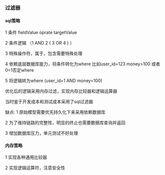 ### 过滤器

#### sql策略

1 条件  fieldValue oprate  targetValue

2 条件逻辑 （1 AND 2 ( 3 OR 4 ) ）

3 特殊操作符，属于，包含需要特殊处理

4 依赖底层数据库能力，将条件转化为where  比如user_id=123  money>100 或者0=1否定where

5 将逻辑转为where (user_id=1 AND money=100)



优化后的逻辑采用内存过滤，实现内存比较器和逻辑运算器

当时鉴于开发成本和测试成本采用了sql过滤器

缺点:
1 原始模型需要优先持久化下来采用依赖数据库

2  为了维持链路的完整性，明显的终止也需要数据库查询并返回

3 增加数据库压力，单元测试不好处理

#### 内存策略

1 实现各种通用比较器

2 实现逻辑运算符，注意安全性 